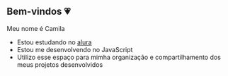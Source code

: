 ## Bem-vindos 💗

Meu nome é Camila 

- Estou estudando no [alura](https://www.alura.com.br)
- Estou me desenvolvendo no JavaScript
- Utilizo esse espaço para mimha organização e compartilhamento dos meus projetos desenvolvidos 
